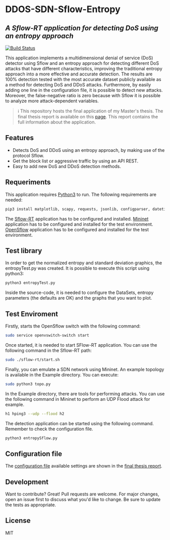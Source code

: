 # DDOS-SDN-Sflow-Entropy
## _A Sflow-RT application for detecting DoS using an entropy approach_

[![Build Status](https://travis-ci.org/joemccann/dillinger.svg?branch=master)](https://github.com/igallar98/DDOS-SDN-Sflow-Entropy)

This application implements a multidimensional denial of service (DoS) detector using Sflow and an entropy approach for detecting different DoS attacks that have different characteristics, improving the traditional entropy approach into a more effective and accurate detection. The results are 100\% detection tested with the most accurate dataset publicly available as a method for detecting DoS and DDoS attacks. Furthermore, by easily adding one line in the configuration file, it is possible to detect new attacks. Moreover, the false-negative ratio is zero because with Sflow it is possible to analyze more attack-dependent variables.

> :information_source: This repository hosts the final application of my Master's thesis. The final thesis report is available on this [page](https://github.com/igallar98/DDOS-SDN-Sflow-Entropy/blob/main/FinalThesis_IvanGallardoRomero.pdf). This report contains the full information about the application.

## Features

- Detects DoS and DDoS using an entropy approach, by making use of the protocol Sflow.
- Get the block list or aggressive traffic by using an API REST.
- Easy to add new DoS and DDoS detection methods.

## Requeriments

This application requires [Python3](https://www.python.org/downloads/) to run. The following requirements are needed:
```sh
pip3 install matplotlib, scapy, requests, jsonlib, configparser, datetime
```

The [Sflow-RT](https://sflow-rt.com/) application has to be configured and installed. 
[Mininet](http://mininet.org/) application has to be configured and installed for the test environment. 
[OpenSflow](https://github.com/mininet/openflow/blob/master/INSTALL) application has to be configured and installed for the test environment. 
## Test library

In order to get the normalized entropy and standard deviation graphics, the entropyTest.py was created. It is possible to execute this script using python3: 
```sh
python3 entropyTest.py
```
Inside the source-code, it is needed to configure the DataSets, entropy parameters (the defaults are OK) and the graphs that you want to plot.

## Test Enviroment
Firstly, starts the OpenSflow switch with the following command:
```sh
sudo service openvswitch-switch start
```
Once started, it is needed to start SFlow-RT application. You can use the following command in the Sflow-RT path:
```sh
sudo ./sflow-rt/start.sh
```
Finally, you can emulate a SDN network using Mininet. An example topology is available in the Example directory. You can execute:
```sh
sudo python3 topo.py
```
In the Example directory, there are tools for performing attacks. You can use the following command in Mininet to perform an UDP Flood attack for example.
```sh
h1 hping3 --udp --flood h2 
``` 

The detection application can be started using the following command. Remember to check the configuration file.
```sh
python3 entropySflow.py 
``` 
## Configuration file
The [configuration file](https://github.com/igallar98/DDOS-SDN-Sflow-Entropy/blob/main/config.cfg) available settings are shown in the [final thesis report](https://github.com/igallar98/DDOS-SDN-Sflow-Entropy/blob/main/FinalThesis_IvanGallardoRomero.pdf).
## Development

Want to contribute? Great! 
Pull requests are welcome. For major changes, open an issue first to discuss what you'd like to change.
Be sure to update the tests as appropriate.


## License

MIT
